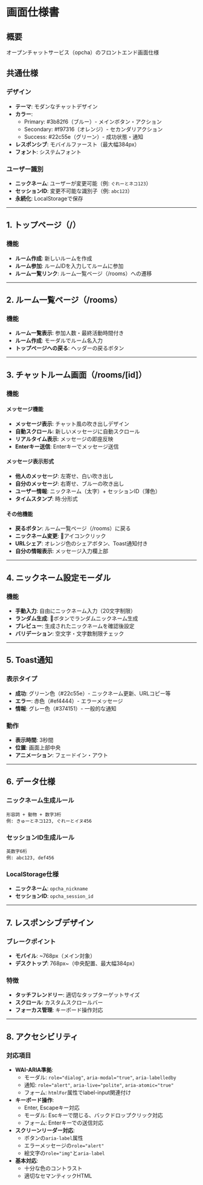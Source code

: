 # 画面仕様書

## 概要
オープンチャットサービス（opcha）のフロントエンド画面仕様

## 共通仕様

### デザイン
- **テーマ**: モダンなチャットデザイン
- **カラー**: 
  - Primary: #3b82f6（ブルー）- メインボタン・アクション
  - Secondary: #f97316（オレンジ）- セカンダリアクション  
  - Success: #22c55e（グリーン）- 成功状態・通知
- **レスポンシブ**: モバイルファースト（最大幅384px）
- **フォント**: システムフォント

### ユーザー識別
- **ニックネーム**: ユーザーが変更可能（例: `ぐれーとネコ123`）
- **セッションID**: 変更不可能な識別子（例: `abc123`）
- **永続化**: LocalStorageで保存

---

## 1. トップページ（/）

### 機能
- **ルーム作成**: 新しいルームを作成
- **ルーム参加**: ルームIDを入力してルームに参加
- **ルーム一覧リンク**: ルーム一覧ページ（/rooms）への遷移

---

## 2. ルーム一覧ページ（/rooms）

### 機能
- **ルーム一覧表示**: 参加人数・最終活動時間付き
- **ルーム作成**: モーダルでルーム名入力
- **トップページへの戻る**: ヘッダーの戻るボタン

---

## 3. チャットルーム画面（/rooms/[id]）

### 機能

#### メッセージ機能
- **メッセージ表示**: チャット風の吹き出しデザイン
- **自動スクロール**: 新しいメッセージに自動スクロール
- **リアルタイム表示**: メッセージの即座反映
- **Enterキー送信**: Enterキーでメッセージ送信

#### メッセージ表示形式
- **他人のメッセージ**: 左寄せ、白い吹き出し
- **自分のメッセージ**: 右寄せ、ブルーの吹き出し
- **ユーザー情報**: ニックネーム（太字）+ セッションID（薄色）
- **タイムスタンプ**: 時:分形式

#### その他機能
- **戻るボタン**: ルーム一覧ページ（/rooms）に戻る
- **ニックネーム変更**: 👤アイコンクリック
- **URLシェア**: オレンジ色のシェアボタン、Toast通知付き
- **自分の情報表示**: メッセージ入力欄上部

---

## 4. ニックネーム設定モーダル

### 機能
- **手動入力**: 自由にニックネーム入力（20文字制限）
- **ランダム生成**: 🎲ボタンでランダムニックネーム生成
- **プレビュー**: 生成されたニックネームを確認後設定
- **バリデーション**: 空文字・文字数制限チェック

---

## 5. Toast通知

### 表示タイプ
- **成功**: グリーン色（#22c55e）- ニックネーム更新、URLコピー等
- **エラー**: 赤色（#ef4444）- エラーメッセージ
- **情報**: グレー色（#374151）- 一般的な通知

### 動作
- **表示時間**: 3秒間
- **位置**: 画面上部中央
- **アニメーション**: フェードイン・アウト

---

## 6. データ仕様

### ニックネーム生成ルール
```
形容詞 + 動物 + 数字3桁
例: きゅーとネコ123, ぐれーとイヌ456
```

### セッションID生成ルール
```
英数字6桁
例: abc123, def456
```

### LocalStorage仕様
- **ニックネーム**: `opcha_nickname`
- **セッションID**: `opcha_session_id`

---

## 7. レスポンシブデザイン

### ブレークポイント
- **モバイル**: ~768px（メイン対象）
- **デスクトップ**: 768px~（中央配置、最大幅384px）

### 特徴
- **タッチフレンドリー**: 適切なタップターゲットサイズ
- **スクロール**: カスタムスクロールバー
- **フォーカス管理**: キーボード操作対応

---

## 8. アクセシビリティ

### 対応項目
- **WAI-ARIA準拠**: 
  - モーダル: `role="dialog"`, `aria-modal="true"`, `aria-labelledby`
  - 通知: `role="alert"`, `aria-live="polite"`, `aria-atomic="true"`
  - フォーム: `htmlFor`属性でlabel-input関連付け
- **キーボード操作**: 
  - Enter, Escapeキー対応
  - モーダル: Escキーで閉じる、バックドロップクリック対応
  - フォーム: Enterキーでの送信対応
- **スクリーンリーダー対応**:
  - ボタンの`aria-label`属性
  - エラーメッセージの`role="alert"`
  - 絵文字の`role="img"`と`aria-label`
- **基本対応**:
  - 十分な色のコントラスト
  - 適切なセマンティックHTML
